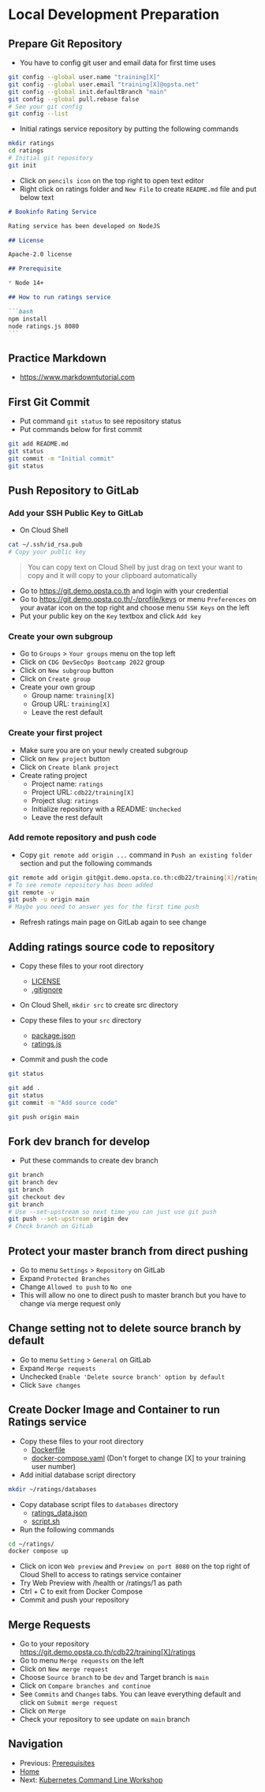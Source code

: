# Local Development Preparation

## Prepare Git Repository

* You have to config git user and email data for first time uses

```bash
git config --global user.name "training[X]"
git config --global user.email "training[X]@opsta.net"
git config --global init.defaultBranch "main"
git config --global pull.rebase false
# See your git config
git config --list
```

* Initial ratings service repository by putting the following commands

```bash
mkdir ratings
cd ratings
# Initial git repository
git init
```

* Click on `pencils icon` on the top right to open text editor
* Right click on ratings folder and `New File` to create `README.md` file and put below text

````markdown
# Bookinfo Rating Service

Rating service has been developed on NodeJS

## License

Apache-2.0 license

## Prerequisite

* Node 14+

## How to run ratings service

```bash
npm install
node ratings.js 8080
```
````

## Practice Markdown

* <https://www.markdowntutorial.com>

## First Git Commit

* Put command `git status` to see repository status
* Put commands below for first commit

```bash
git add README.md
git status
git commit -m "Initial commit"
git status
```

## Push Repository to GitLab

### Add your SSH Public Key to GitLab

* On Cloud Shell

```bash
cat ~/.ssh/id_rsa.pub
# Copy your public key
```

> You can copy text on Cloud Shell by just drag on text your want to copy and it will copy to your clipboard automatically

* Go to <https://git.demo.opsta.co.th> and login with your credential
* Go to <https://git.demo.opsta.co.th/-/profile/keys> or menu `Preferences` on your avatar icon on the top right and choose menu `SSH Keys` on the left
* Put your public key on the `Key` textbox and click `Add key`

### Create your own subgroup

* Go to `Groups` > `Your groups` menu on the top left
* Click on `CDG DevSecOps Bootcamp 2022` group
* Click on `New subgroup` button
* Click on `Create group`
* Create your own group
  * Group name: `training[X]`
  * Group URL: `training[X]`
  * Leave the rest default

### Create your first project

* Make sure you are on your newly created subgroup
* Click on `New project` button
* Click on `Create blank project`
* Create rating project
  * Project name: `ratings`
  * Project URL: `cdb22/training[X]`
  * Project slug: `ratings`
  * Initialize repository with a README: `Unchecked`
  * Leave the rest default

### Add remote repository and push code

* Copy `git remote add origin ...` command in `Push an existing folder` section and put the following commands

```bash
git remote add origin git@git.demo.opsta.co.th:cdb22/training[X]/ratings.git
# To see remote repository has been added
git remote -v
git push -u origin main
# Maybe you need to answer yes for the first time push
```

* Refresh ratings main page on GitLab again to see change

## Adding ratings source code to repository

* Copy these files to your root directory
  * [LICENSE](../src/ratings/LICENSE)
  * [.gitignore](../src/ratings/.gitignore)
* On Cloud Shell, `mkdir src` to create src directory
* Copy these files to your `src` directory
  * [package.json](../src/ratings/package.json)
  * [ratings.js](../src/ratings/ratings.js)
  
* Commit and push the code

```bash
git status

git add .
git status
git commit -m "Add source code"

git push origin main
```

## Fork dev branch for develop

* Put these commands to create dev branch

```bash
git branch
git branch dev
git branch
git checkout dev
git branch
# Use --set-upstream so next time you can just use git push
git push --set-upstream origin dev
# Check branch on GitLab
```

## Protect your master branch from direct pushing

* Go to menu `Settings` > `Repository` on GitLab
* Expand `Protected Branches`
* Change `Allowed to push` to `No one`
* This will allow no one to direct push to master branch but you have to change via merge request only

## Change setting not to delete source branch by default

* Go to menu `Setting` > `General` on GitLab
* Expand `Merge requests`
* Unchecked `Enable 'Delete source branch' option by default`
* Click `Save changes`

## Create Docker Image and Container to run Ratings service

* Copy these files to your root directory
  * [Dockerfile](../src/ratings/Dockerfile)
  * [docker-compose.yaml](../src/ratings/docker-compose.yaml) (Don't forget to change [X] to your training user number)
* Add initial database script directory

```bash
mkdir ~/ratings/databases
```

* Copy database script files to `databases` directory
  * [ratings_data.json](../src/ratings/databases/ratings_data.json)
  * [script.sh](../src/ratings/databases/script.sh)
* Run the following commands

```bash
cd ~/ratings/
docker compose up
```
* Click on icon `Web preview` and `Preview on port 8080` on the top right of Cloud Shell to access to ratings service container
* Try Web Preview with /health or /ratings/1 as path
* Ctrl + C to exit from Docker Compose
* Commit and push your repository

## Merge Requests

* Go to your repository <https://git.demo.opsta.co.th/cdb22/training[X]/ratings>
* Go to menu `Merge requests` on the left
* Click on `New merge request`
* Choose `Source branch` to be `dev` and Target branch is `main`
* Click on `Compare branches and continue`
* See `Commits` and `Changes` tabs. You can leave everything default and click on `Submit merge request`
* Click on `Merge`
* Check your repository to see update on `main` branch

## Navigation

* Previous: [Prerequisites](01-prerequisites.md)
* [Home](../README.md)
* Next: [Kubernetes Command Line Workshop](03-k8s-cli.md)
